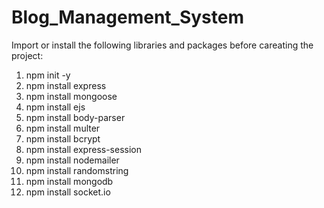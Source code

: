 # Blog_Management_System
Import or install the following libraries and packages before careating the project: 

1. npm init -y
2. npm install express
3. npm install mongoose
4. npm install ejs
5. npm install body-parser
6. npm install multer
7. npm install bcrypt
8. npm install express-session
9. npm install nodemailer
10. npm install randomstring
11. npm install mongodb
12. npm install socket.io
